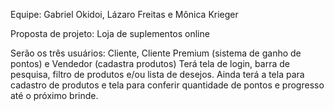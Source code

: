Equipe: Gabriel Okidoi, Lázaro Freitas e Mônica Krieger

Proposta de projeto: 
Loja de suplementos online

Serão os três usuários: Cliente, Cliente Premium (sistema de ganho de pontos) e Vendedor (cadastra produtos)
Terá tela de login, barra de pesquisa, filtro de produtos e/ou lista de desejos. Ainda terá a tela para cadastro de produtos e tela para conferir quantidade de pontos e progresso até o próximo brinde.
